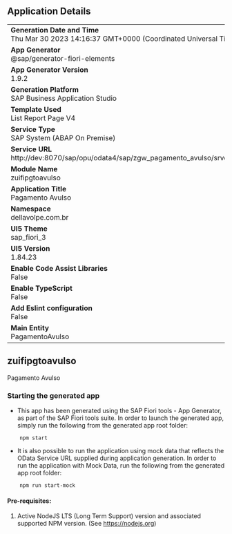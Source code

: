 ## Application Details
|               |
| ------------- |
|**Generation Date and Time**<br>Thu Mar 30 2023 14:16:37 GMT+0000 (Coordinated Universal Time)|
|**App Generator**<br>@sap/generator-fiori-elements|
|**App Generator Version**<br>1.9.2|
|**Generation Platform**<br>SAP Business Application Studio|
|**Template Used**<br>List Report Page V4|
|**Service Type**<br>SAP System (ABAP On Premise)|
|**Service URL**<br>http://dev:8070/sap/opu/odata4/sap/zgw_pagamento_avulso/srvd/sap/zui_pagamento_avulso/0001/
|**Module Name**<br>zuifipgtoavulso|
|**Application Title**<br>Pagamento Avulso|
|**Namespace**<br>dellavolpe.com.br|
|**UI5 Theme**<br>sap_fiori_3|
|**UI5 Version**<br>1.84.23|
|**Enable Code Assist Libraries**<br>False|
|**Enable TypeScript**<br>False|
|**Add Eslint configuration**<br>False|
|**Main Entity**<br>PagamentoAvulso|

## zuifipgtoavulso

Pagamento Avulso

### Starting the generated app

-   This app has been generated using the SAP Fiori tools - App Generator, as part of the SAP Fiori tools suite.  In order to launch the generated app, simply run the following from the generated app root folder:

```
    npm start
```

- It is also possible to run the application using mock data that reflects the OData Service URL supplied during application generation.  In order to run the application with Mock Data, run the following from the generated app root folder:

```
    npm run start-mock
```

#### Pre-requisites:

1. Active NodeJS LTS (Long Term Support) version and associated supported NPM version.  (See https://nodejs.org)


